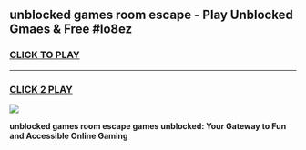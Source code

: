 
## unblocked games room escape - Play Unblocked Gmaes & Free #lo8ez
<h3>
<a href="https://news.freeplayer.one?title=unblocked_games_room_escape&ref=24F">CLICK TO PLAY</a></h3>
<hr>

<h3>
<a href="https://news.freeplayer.one?title=unblocked_games_room_escape&ref=24F">CLICK 2 PLAY</a>
  
</h3>

<a href="https://news.freeplayer.one?title=unblocked_games_room_escape&ref=24F/"><img src="https://clearcache.store/games.png"></a>


**unblocked games room escape games unblocked: Your Gateway to Fun and Accessible Online Gaming**
